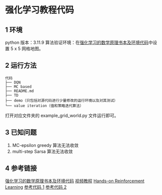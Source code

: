 # 强化学习教程代码
## 1 环境
python 版本：3.11.9
算法验证环境：在[强化学习的数学原理书本及环境代码](https://github.com/MathFoundationRL/Book-Mathematical-Foundation-of-Reinforcement-Learning)中设置 5 x 5 网格地图。
## 2 运行方法
```
代码
├── DQN
├── MC based
├── README.md
├── TD
├── demo（只包括对源代码进行少量修改的运行环境以及对其测试）
└── value iteration（值和策略迭代算法）
```
打开对应文件夹的 example_grid_world.py 文件运行即可。
## 3 已知问题
1. MC-epsilon greedy 算法无法收敛
2. multi-step Sarsa 算法无法收敛

## 4 参考链接
[强化学习的数学原理书本及环境代码](https://github.com/MathFoundationRL/Book-Mathematical-Foundation-of-Reinforcement-Learning)
[视频教程](https://www.bilibili.com/video/BV1sd4y167NS)
[Hands-on Reinforcement Learning](https://hrl.boyuai.com/chapter/2/dqn%E6%94%B9%E8%BF%9B%E7%AE%97%E6%B3%95/)
[参考代码 1](https://github.com/10-OASIS-01/minrl)
[参考代码 2](https://github.com/ziwenhahaha/Code-of-RL-Beginning)